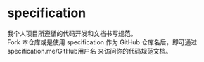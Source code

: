 # specification
我个人项目所遵循的代码开发和文档书写规范。  
Fork 本仓库或是使用 specification 作为 GitHub 仓库名后，即可通过 specification.me/GitHub用户名 来访问你的代码规范文档。